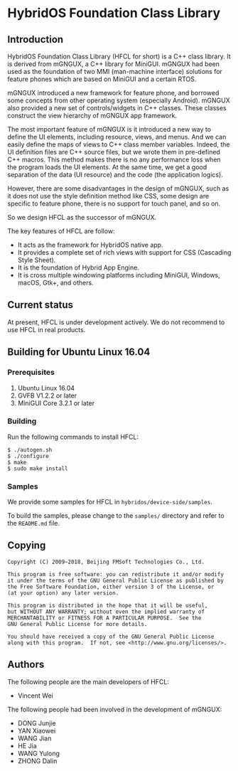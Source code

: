 # HybridOS Foundation Class Library

## Introduction

HybridOS Foundation Class Library (HFCL for short) is a C++ class library.
It is derived from mGNGUX, a C++ library for MiniGUI. mGNGUX had been used
as the foundation of two MMI (man-machine interface) solutions for
feature phones which are based on MiniGUI and a certain RTOS.

mGNGUX introduced a new framework for feature phone, and borrowed some
concepts from other operating system (especially Android). mGNGUX also
provided a new set of controls/widgets in C++ classes. These classes
construct the view hierarchy of mGNGUX app framework.

The most important feature of mGNGUX is it introduced a new way to define
the UI elements, including resource, views, and menus. And we can easily
define the maps of views to C++ class member variables. Indeed, the UI
definition files are C++ source files, but we wrote them in pre-defined C++
macros. This method makes there is no any performance loss when the
program loads the UI elements. At the same time, we get a good separation
of the data (UI resource) and the code (the application logics).

However, there are some disadvantages in the design of mGNGUX, such as
it does not use the style definition method like CSS, some design are
specific to feature phone, there is no support for touch panel, and so on.

So we design HFCL as the successor of mGNGUX.

The key features of HFCL are follow:

* It acts as the framework for HybridOS native app.
* It provides a complete set of rich views with support for CSS
  (Cascading Style Sheet).
* It is the foundation of Hybrid App Engine.
* It is cross multiple windowing platforms including MiniGUI, Windows, macOS,
  Gtk+, and others.

## Current status

At present, HFCL is under development actively. We do not recommend to use
HFCL in real products.

## Building for Ubuntu Linux 16.04

### Prerequisites

1. Ubuntu Linux 16.04
1. GVFB V1.2.2 or later
1. MiniGUI Core 3.2.1 or later

### Building

Run the following commands to install HFCL:

    $ ./autogen.sh
    $ ./configure
    $ make
    $ sudo make install

### Samples

We provide some samples for HFCL in `hybridos/device-side/samples`.

To build the samples, please change to the `samples/` directory and
refer to the `README.md` file.

## Copying

    Copyright (C) 2009~2018, Beijing FMSoft Technologies Co., Ltd.

    This program is free software: you can redistribute it and/or modify
    it under the terms of the GNU General Public License as published by
    the Free Software Foundation, either version 3 of the License, or
    (at your option) any later version.

    This program is distributed in the hope that it will be useful,
    but WITHOUT ANY WARRANTY; without even the implied warranty of
    MERCHANTABILITY or FITNESS FOR A PARTICULAR PURPOSE.  See the
    GNU General Public License for more details.

    You should have received a copy of the GNU General Public License
    along with this program.  If not, see <http://www.gnu.org/licenses/>.

## Authors

The following people are the main developers of HFCL:

* Vincent Wei

The following people had been involved in the development of mGNGUX:

* DONG Junjie
* YAN Xiaowei
* WANG Jian
* HE Jia
* WANG Yulong
* ZHONG Dalin
